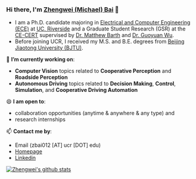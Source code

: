 ### Hi there, I'm [Zhengwei (Michael) Bai](https://zwbai.github.io/) 👋

- I am a Ph.D. candidate majoring in [Electrical and Computer Engineering (ECE)](https://www.ee.ucr.edu/) at [UC, Riverside](https://www.ucr.edu/) and a Graduate Student Research (GSR) at the [CE-CERT](https://www.cert.ucr.edu/transportation-systems-vehicle-infrastructure-interaction) supervised by [Dr. Matthew Barth](https://profiles.ucr.edu/app/home/profile/barth) and [Dr. Guoyuan Wu](https://profiles.ucr.edu/app/home/profile/guoyuanw). 
- Before joining UCR, I received my M.S. and B.E. degrees from [Beijing Jiaotong University (BJTU)](http://en.njtu.edu.cn/).


🔭 **I’m currently working on**:

- **Computer Vision** topics related to **Cooperative Perception** and **Roadside Perception**
- **Autonomous Driving** topics related to **Decision Making**, **Control**, **Simulation**, and **Cooperative Driving Automation**


😄 **I am open to**:

- collaboration opportunities (anytime & anywhere & any type) and 
- research internships

📫 **Contact me by**:
- Email (zbai012 [AT] ucr [DOT] edu)
- [Homepage](https://zwbai.github.io/)
- [Linkedin](https://www.linkedin.com/in/zhengwei-bai-500921229/)


[![Zhengwei's github stats](https://github-readme-stats.vercel.app/api?username=zwbai&theme=material-palenight&count_private=true&hide=contribs)](https://github.com/anuraghazra/github-readme-stats)

